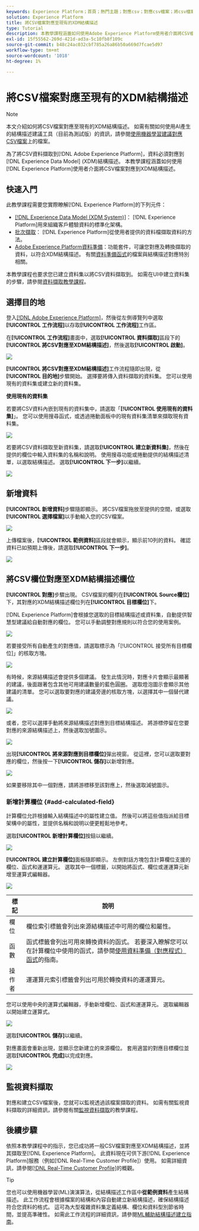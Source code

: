 ```yaml
---
keywords: Experience Platform；首頁；熱門主題；對應csv；對應csv檔案；將csv檔案對應至xdm；將csv對應至xdm；ui指南；
solution: Experience Platform
title: 將CSV檔案對應至現有的XDM結構描述
type: Tutorial
description: 本教學課程涵蓋如何使用Adobe Experience Platform使用者介面將CSV檔案對應至現有的XDM結構描述。
exl-id: 15f55562-269d-421d-ad3a-5c10fb8f109c
source-git-commit: b48c24ac032cbf785a26a86b50a669d7fcae5d97
workflow-type: tm+mt
source-wordcount: '1018'
ht-degree: 1%

---
```


# 將CSV檔案對應至現有的XDM結構描述

>[!NOTE]
>
>本文介紹如何將CSV檔案對應至現有的XDM結構描述。 如需有關如何使用AI產生的結構描述建議工具（目前為測試版）的資訊，請參閱[使用機器學習建議對應CSV檔案](./recommendations.md)上的檔案。

為了將CSV資料擷取到[!DNL Adobe Experience Platform]，資料必須對應到[!DNL Experience Data Model] (XDM)結構描述。 本教學課程涵蓋如何使用[!DNL Experience Platform]使用者介面將CSV檔案對應到XDM結構描述。

## 快速入門

此教學課程需要您實際瞭解[!DNL Experience Platform]的下列元件：

- [[!DNL Experience Data Model (XDM System)]](../../../xdm/home.md)： [!DNL Experience Platform]用來組織客戶體驗資料的標準化架構。
- [批次擷取](../../batch-ingestion/overview.md)： [!DNL Experience Platform]從使用者提供的資料檔擷取資料的方法。
- [Adobe Experience Platform資料準備](../../batch-ingestion/overview.md)：功能套件，可讓您對應及轉換擷取的資料，以符合XDM結構描述。 有關[資料準備函式](../../../data-prep/functions.md)的檔案與結構描述對應特別相關。

本教學課程也要求您已建立資料集以將CSV資料擷取到。 如需在UI中建立資料集的步驟，請參閱[資料擷取教學課程](../ingest-batch-data.md)。

## 選擇目的地

登入[[!DNL Adobe Experience Platform]](https://platform.adobe.com)，然後從左側導覽列中選取&#x200B;**[!UICONTROL 工作流程]**&#x200B;以存取&#x200B;**[!UICONTROL 工作流程]**&#x200B;工作區。

在&#x200B;**[!UICONTROL 工作流程]**&#x200B;畫面中，選取&#x200B;**[!UICONTROL 資料擷取]**&#x200B;區段下的&#x200B;**[!UICONTROL 將CSV對應至XDM結構描述]**，然後選取&#x200B;**[!UICONTROL 啟動]**。

![](../../images/tutorials/map-a-csv-file/workflows.png)

**[!UICONTROL 將CSV對應至XDM結構描述]**&#x200B;工作流程隨即出現，從&#x200B;**[!UICONTROL 目的地]**&#x200B;步驟開始。 選擇要將傳入資料擷取的資料集。 您可以使用現有的資料集或建立新的資料集。

**使用現有的資料集**

若要將CSV資料內嵌到現有的資料集中，請選取「**[!UICONTROL 使用現有的資料集]**」。 您可以使用搜尋函式，或透過捲動面板中的現有資料集清單來擷取現有資料集。

![](../../images/tutorials/map-a-csv-file/use-existing-dataset.png)

若要將CSV資料擷取至新資料集，請選取&#x200B;**[!UICONTROL 建立新資料集]**，然後在提供的欄位中輸入資料集的名稱和說明。 使用搜尋功能或捲動提供的結構描述清單，以選取結構描述。 選取&#x200B;**[!UICONTROL 下一步]**&#x200B;以繼續。

![](../../images/tutorials/map-a-csv-file/create-new-dataset.png)

## 新增資料

**[!UICONTROL 新增資料]**&#x200B;步驟隨即顯示。 將CSV檔案拖放至提供的空間，或選取&#x200B;**[!UICONTROL 選擇檔案]**&#x200B;以手動輸入您的CSV檔案。

![](../../images/tutorials/map-a-csv-file/add-data.png)

上傳檔案後，**[!UICONTROL 範例資料]**&#x200B;區段就會顯示，顯示前10列的資料。 確認資料已如預期上傳後，請選取&#x200B;**[!UICONTROL 下一步]**。

![](../../images/tutorials/map-a-csv-file/sample-data.png)

## 將CSV欄位對應至XDM結構描述欄位

**[!UICONTROL 對應]**&#x200B;步驟出現。 CSV檔案的欄列在&#x200B;**[!UICONTROL Source欄位]**&#x200B;下，其對應的XDM結構描述欄位列在&#x200B;**[!UICONTROL 目標欄位]**&#x200B;下。

[!DNL Experience Platform]會根據您選取的目標結構描述或資料集，自動提供智慧型建議給自動對應的欄位。 您可以手動調整對應規則以符合您的使用案例。

![](../../images/tutorials/map-a-csv-file/mapping-with-suggestions.png)

若要接受所有自動產生的對應值，請選取標示為「[!UICONTROL 接受所有目標欄位]」的核取方塊。

![](../../images/tutorials/map-a-csv-file/filled-mapping-with-suggestions.png)

有時候，來源結構描述會提供多個建議。 發生此情況時，對應卡片會顯示最顯著的建議，後面跟著包含其他可用建議數量的藍色圓圈。 選取燈泡圖示會顯示其他建議的清單。 您可以選取要對應的建議旁邊的核取方塊，以選擇其中一個替代建議。

![](../../images/tutorials/map-a-csv-file/multiple-recommendations.png)

或者，您可以選擇手動將來源結構描述對應到目標結構描述。 將游標停留在您要對應的來源結構描述上，然後選取加號圖示。

![](../../images/tutorials/map-a-csv-file/mapping-with-suggestions-and-buttons.png)

出現&#x200B;**[!UICONTROL 將來源對應到目標欄位]**&#x200B;彈出視窗。 從這裡，您可以選取要對應的欄位，然後按一下&#x200B;**[!UICONTROL 儲存]**&#x200B;以新增對應。

![](../../images/tutorials/map-a-csv-file/manual-mapping.png)

如果要移除其中一個對應，請將游標移至該對應上，然後選取減號圖示。

### 新增計算欄位 {#add-calculated-field}

計算欄位允許根據輸入結構描述中的屬性建立值。 然後可以將這些值指派給目標架構中的屬性，並提供名稱和說明以便更輕鬆地參考。

選取&#x200B;**[!UICONTROL 新增計算欄位]**&#x200B;按鈕以繼續。

![](../../images/tutorials/map-a-csv-file/add-calculated-field.png)

**[!UICONTROL 建立計算欄位]**&#x200B;面板隨即顯示。 左側對話方塊包含計算欄位支援的欄位、函式和運運算元。 選取其中一個標籤，以開始將函式、欄位或運運算元新增至運算式編輯器。

![](../../images/tutorials/map-a-csv-file/create-calculated-fields.png)

| 標記 | 說明 |
| --------- | ----------- |
| 欄位 | 欄位索引標籤會列出來源結構描述中可用的欄位和屬性。 |
| 函數 | 函式標籤會列出可用來轉換資料的函式。 若要深入瞭解您可以在計算欄位中使用的函式，請參閱[使用資料準備（對應程式）函式](../../../data-prep/functions.md)的指南。 |
| 操作者 | 運運算元索引標籤會列出可用於轉換資料的運運算元。 |

您可以使用中央的運算式編輯器，手動新增欄位、函式和運運算元。 選取編輯器以開始建立運算式。

![](../../images/tutorials/map-a-csv-file/create-calculated-field.png)

選取&#x200B;**[!UICONTROL 儲存]**&#x200B;以繼續。

對應畫面會重新出現，並顯示您新建立的來源欄位。 套用適當的對應目標欄位並選取&#x200B;**[!UICONTROL 完成]**&#x200B;以完成對應。

![](../../images/tutorials/map-a-csv-file/new-calculated-field.png)

## 監視資料擷取

對應和建立CSV檔案後，您就可以監視透過該檔案擷取的資料。 如需有關監視資料擷取的詳細資訊，請參閱有關[監視資料擷取](../../../ingestion/quality/monitor-data-ingestion.md)的教學課程。

## 後續步驟

依照本教學課程中的指示，您已成功將一般CSV檔案對應至XDM結構描述，並將其擷取至[!DNL Experience Platform]。 此資料現在可供下游[!DNL Experience Platform]服務（例如[!DNL Real-Time Customer Profile]）使用。 如需詳細資訊，請參閱[[!DNL Real-Time Customer Profile]](../../../profile/home.md)的概觀。

>[!TIP]
>
>您也可以使用機器學習(ML)演演算法，從結構描述工作區中&#x200B;**從範例資料**&#x200B;產生結構描述。 此工作流程會根據檔案的結構和內容自動建立新結構描述，確保結構描述符合您資料的格式。 這可為大型複雜資料集定義結構、欄位和資料型別節省時間，並提高準確性。 如需此工作流程的詳細資訊，請參閱[ML輔助結構描述建立指南](../../../xdm/ui/ml-assisted-schema-creation.md)。

